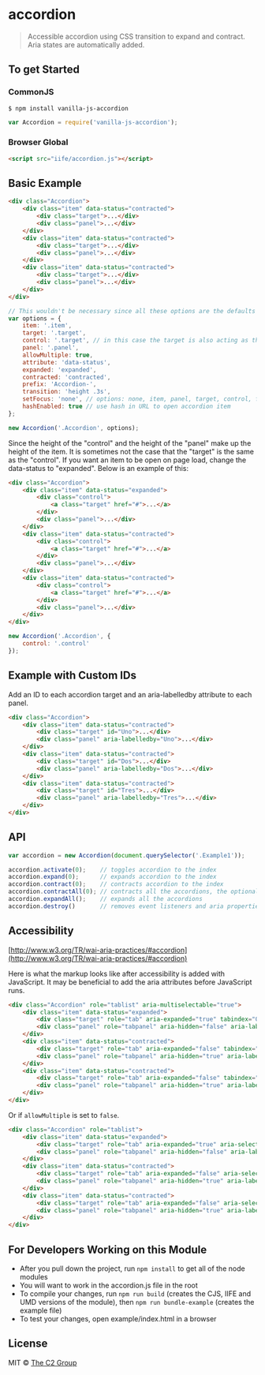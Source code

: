 accordion
=========

> Accessible accordion using CSS transition to expand and contract. Aria states are automatically added.


To get Started
--------------

### CommonJS

```
$ npm install vanilla-js-accordion
```

```js
var Accordion = require('vanilla-js-accordion');
```

### Browser Global

```html
<script src="iife/accordion.js"></script>
```


Basic Example
-------------

```html
<div class="Accordion">
    <div class="item" data-status="contracted">
        <div class="target">...</div>
        <div class="panel">...</div>
    </div>
    <div class="item" data-status="contracted">
        <div class="target">...</div>
        <div class="panel">...</div>
    </div>
    <div class="item" data-status="contracted">
        <div class="target">...</div>
        <div class="panel">...</div>
    </div>
</div>
```

```js
// This wouldn't be necessary since all these options are the defaults
var options = {
    item: '.item',
    target: '.target',
    control: '.target', // in this case the target is also acting as the control
    panel: '.panel',
    allowMultiple: true,
    attribute: 'data-status',
    expanded: 'expanded',
    contracted: 'contracted',
    prefix: 'Accordion-',
    transition: 'height .3s',
    setFocus: 'none', // options: none, item, panel, target, control, first
    hashEnabled: true // use hash in URL to open accordion item
};

new Accordion('.Accordion', options);
```

Since the height of the "control" and the height of the "panel" make up the height of the item. It is sometimes not the case that the "target" is the same as the "control". If you want an item to be open on page load, change the data-status to "expanded". Below is an example of this:

```html
<div class="Accordion">
    <div class="item" data-status="expanded">
        <div class="control">
            <a class="target" href="#">...</a>
        </div>
        <div class="panel">...</div>
    </div>
    <div class="item" data-status="contracted">
        <div class="control">
            <a class="target" href="#">...</a>
        </div>
        <div class="panel">...</div>
    </div>
    <div class="item" data-status="contracted">
        <div class="control">
            <a class="target" href="#">...</a>
        </div>
        <div class="panel">...</div>
    </div>
</div>
```

```js
new Accordion('.Accordion', {
    control: '.control'
});
```

Example with Custom IDs
-----------------------

Add an ID to each accordion target and an aria-labelledby attribute to each panel.

```html
<div class="Accordion">
    <div class="item" data-status="contracted">
        <div class="target" id="Uno">...</div>
        <div class="panel" aria-labelledby="Uno">...</div>
    </div>
    <div class="item" data-status="contracted">
        <div class="target" id="Dos">...</div>
        <div class="panel" aria-labelledby="Dos">...</div>
    </div>
    <div class="item" data-status="contracted">
        <div class="target" id="Tres">...</div>
        <div class="panel" aria-labelledby="Tres">...</div>
    </div>
</div>
```

API
---

```js
var accordion = new Accordion(document.querySelector('.Example1'));

accordion.activate(0);    // toggles accordion to the index
accordion.expand(0);      // expands accordion to the index
accordion.contract(0);    // contracts accordion to the index
accordion.contractAll(0); // contracts all the accordions, the optional parameter is an index that gets ignored
accordion.expandAll();    // expands all the accordions
accordion.destroy()       // removes event listeners and aria properties
```

Accessibility
-------------

[http://www.w3.org/TR/wai-aria-practices/#accordion](http://www.w3.org/TR/wai-aria-practices/#accordion)

Here is what the markup looks like after accessibility is added with JavaScript. It may be beneficial to add the aria attributes before JavaScript runs.

```html
<div class="Accordion" role="tablist" aria-multiselectable="true">
    <div class="item" data-status="expanded">
        <div class="target" role="tab" aria-expanded="true" tabindex="0" id="Accordion-1-1">...</div>
        <div class="panel" role="tabpanel" aria-hidden="false" aria-labelledby="Accordion-1-1">...</div>
    </div>
    <div class="item" data-status="contracted">
        <div class="target" role="tab" aria-expanded="false" tabindex="0" id="Accordion-1-2">...</div>
        <div class="panel" role="tabpanel" aria-hidden="true" aria-labelledby="Accordion-1-2">...</div>
    </div>
    <div class="item" data-status="contracted">
        <div class="target" role="tab" aria-expanded="false" tabindex="0" id="Accordion-1-3">...</div>
        <div class="panel" role="tabpanel" aria-hidden="true" aria-labelledby="Accordion-1-3">...</div>
    </div>
</div>
```

Or if `allowMultiple` is set to `false`.

```html
<div class="Accordion" role="tablist">
    <div class="item" data-status="expanded">
        <div class="target" role="tab" aria-expanded="true" aria-selected="true" tabindex="0" id="Accordion-2-1">...</div>
        <div class="panel" role="tabpanel" aria-hidden="false" aria-labelledby="Accordion-2-1">...</div>
    </div>
    <div class="item" data-status="contracted">
        <div class="target" role="tab" aria-expanded="false" aria-selected="false" tabindex="0" id="Accordion-2-2">...</div>
        <div class="panel" role="tabpanel" aria-hidden="true" aria-labelledby="Accordion-2-2">...</div>
    </div>
    <div class="item" data-status="contracted">
        <div class="target" role="tab" aria-expanded="false" aria-selected="false" tabindex="0" id="Accordion-2-3">...</div>
        <div class="panel" role="tabpanel" aria-hidden="true" aria-labelledby="Accordion-2-3">...</div>
    </div>
</div>
```

For Developers Working on this Module
-------------------------------------

* After you pull down the project, run `npm install` to get all of the node modules
* You will want to work in the accordion.js file in the root
* To compile your changes, run `npm run build` (creates the CJS, IIFE and UMD versions of the module), then `npm run bundle-example` (creates the example file)
* To test your changes, open example/index.html in a browser


License
-------

MIT © [The C2 Group](https://c2experience.com)
